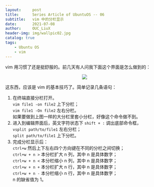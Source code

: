 ```yaml
---
layout:     post
title:      Series Article of UbuntuOS -- 06 
subtitle:   vim 中的分栏显示          
date:       2021-07-08
author:     OUC_LiuX
header-img: img/wallpic02.jpg
catalog: true
tags:
    - Ubuntu OS
    - vim
---
```


vim 用习惯了还是挺舒服的。前几天有人问我下面这个界面是怎么做到的：     
<div align=center><img src="https://raw.githubusercontent.com/OUCliuxiang/OUCliuxiang.github.io/master/img/ubuntuSeries/ubuntu002.png"></div>     

这东西，应该是 vim 的基本技巧了。简单记录几条语句：    
1. 在终端直接分栏打开。    
   `vim file1 -on file2` 上下分栏；      
   `vim file1 -On file2` 左右分栏。    
   如果要做到上图一样的大分栏里套小分栏，好像这个命令做不到。     
2. 进入到编辑界面后，英文字符状态下 `shift + :` 调出底部命令框，     
   `vsplit path/to/file1` 左右分栏；        
   `split path/to/file1` 上下分栏。     
3. 完成分栏显示后：      
   `ctrl+w` 然后上下左右四个方向键在不同的分栏之间切换；      
   `ctrl+w + n >` 本分栏扩大 n 列，其中 n 是具体数字；     
   `ctrl+w + n <` 本分栏缩小 n 列，其中 n 是具体数字；    
   `ctrl+w + n +` 本分栏扩大 n 行，其中 n 是具体数字；          
   `ctrl+w + n -` 本分栏缩小 n 行，其中 n 是具体数字；          
   n 的缺省值为 1。      
